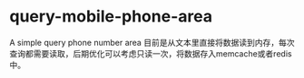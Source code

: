 # query-mobile-phone-area
A simple query phone number area
目前是从文本里直接将数据读到内存，每次查询都需要读取，后期优化可以考虑只读一次，将数据存入memcache或者redis中。
